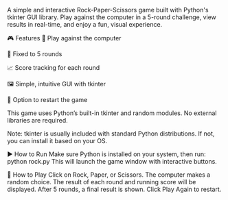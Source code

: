A simple and interactive Rock-Paper-Scissors game built with Python's tkinter GUI library. Play against the computer in a 5-round challenge, view results in real-time, and enjoy a fun, visual experience.

🎮 Features
🧠 Play against the computer

🔁 Fixed to 5 rounds

📈 Score tracking for each round

🖼️ Simple, intuitive GUI with tkinter

🔄 Option to restart the game

This game uses Python’s built-in tkinter and random modules. No external libraries are required.

Note: tkinter is usually included with standard Python distributions. If not, you can install it based on your OS.

▶️ How to Run
Make sure Python is installed on your system, then run:
python rock.py
This will launch the game window with interactive buttons.

🧠 How to Play
Click on Rock, Paper, or Scissors.
The computer makes a random choice.
The result of each round and running score will be displayed.
After 5 rounds, a final result is shown.
Click Play Again to restart.
